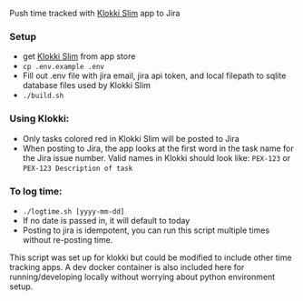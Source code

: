 Push time tracked with [Klokki Slim](https://apps.apple.com/us/app/klokki-slim-time-tracking/id1459795140?mt=12) app to Jira

### Setup
- get [Klokki Slim](https://apps.apple.com/us/app/klokki-slim-time-tracking/id1459795140?mt=12) from app store
- `cp .env.example .env`
- Fill out .env file with jira email, jira api token, and local filepath to sqlite database files used by Klokki Slim
- `./build.sh`

### Using Klokki: 
- Only tasks colored red in Klokki Slim will be posted to Jira
- When posting to Jira, the app looks at the first word in the task name for the Jira issue number. Valid names in Klokki should look like: `PEX-123` or `PEX-123 Description of task` 

### To log time:
- `./logtime.sh [yyyy-mm-dd]`
- If no date is passed in, it will default to today
- Posting to jira is idempotent, you can run this script multiple times without re-posting time.


This script was set up for klokki but could be modified to include other time tracking apps. A dev docker container is also included here for running/developing locally without worrying about python environment setup.
